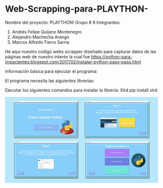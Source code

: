 # Web-Scrapping-para-PLAYTHON-
Nombre del proyecto: PLAYTHON! 
Grupo # 8 
Integrantes:

1. Andrés Felipe Quijano Montenegro
2. Alejandro Machecha Arango
3. Marcos Alfredo Fierro Sarria

He aquí nuestro código webs scrapper diseñado para capturar datos de las páginas web de nuestro interés la cual fue https://python-para-impacientes.blogspot.com/2017/02/instalar-python-paso-paso.html

Información básica para ejecutar el programa:

El programa necesita las siguientes librerías:  

Ejecutar los siguientes comandos para instalar la librería: Xlrd 
pip install xlrd

![GitHub Logo](/images/imagen.PNG)

